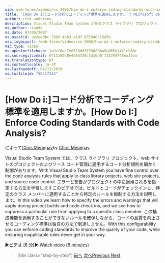 ```yaml
---
uid: web-forms/videos/vs-2005/how-do-i-enforce-coding-standards-with-code-analysis
title: '[How Do i:]コード分析でコーディング標準を適用しますか。 | Microsoft Docs'
author: rick-anderson
description: Visual Studio Team system があるクラス ライブラリ プロジェクト、web サイトのプロジェクトおよびソース コード カバレッジに適用するコード分析規則を細かく制御しています.
ms.author: riande
ms.date: 07/09/2007
ms.assetid: ab2eedbc-79b5-4b63-a1df-935940c1545b
msc.legacyurl: /web-forms/videos/vs-2005/how-do-i-enforce-coding-standards-with-code-analysis
msc.type: video
ms.openlocfilehash: 1a9cf8ac7e8618dd3733080ba6a065e14f1cb68c
ms.sourcegitcommit: 0f1119340e4464720cfd16d0ff15764746ea1fea
ms.translationtype: MT
ms.contentlocale: ja-JP
ms.lasthandoff: 04/17/2019
ms.locfileid: "59417144"
---
```

# <a name="how-do-i-enforce-coding-standards-with-code-analysis"></a><span data-ttu-id="1b4ab-104">[How Do i:]コード分析でコーディング標準を適用しますか。</span><span class="sxs-lookup"><span data-stu-id="1b4ab-104">[How Do I:] Enforce Coding Standards with Code Analysis?</span></span>

<span data-ttu-id="1b4ab-105">によって[Chris Menegay](https://twitter.com/CMenegay)</span><span class="sxs-lookup"><span data-stu-id="1b4ab-105">by [Chris Menegay](https://twitter.com/CMenegay)</span></span>

<span data-ttu-id="1b4ab-106">Visual Studio Team System では、クラス ライブラリ プロジェクト、web サイトのプロジェクトおよびソース コード管理に適用するコード分析規則を細かく制御があります。</span><span class="sxs-lookup"><span data-stu-id="1b4ab-106">With Visual Studio Team System you have fine control over the code analysis rules that apply to class library projects, web site projects, and source code control.</span></span> <span data-ttu-id="1b4ab-107">エラーと警告がプロジェクトの中に適用されるを指定する方法を学習しますこのビデオでは、ビルドとコードがチェックインし、特定のクラス メンバーに適用することから特定のルールを抑制する方法を説明します。</span><span class="sxs-lookup"><span data-stu-id="1b4ab-107">In this video we learn how to specify the errors and warnings that will apply during project builds and code check ins, and we see how to suppress a particular rule from applying to a specific class member.</span></span> <span data-ttu-id="1b4ab-108">この構成機能を適用することができないルールを確保しながら、コードの品質を向上させるコーディング標準は独自の方法で到達しません。</span><span class="sxs-lookup"><span data-stu-id="1b4ab-108">With this configurability you can enforce coding standards to improve the quality of your code, while ensuring inapplicable rules never get in your way.</span></span>

[<span data-ttu-id="1b4ab-109">&#9654;ビデオ (6 分)</span><span class="sxs-lookup"><span data-stu-id="1b4ab-109">&#9654; Watch video (6 minutes)</span></span>](https://channel9.msdn.com/Blogs/ASP-NET-Site-Videos/how-do-i-enforce-coding-standards-with-code-analysis)

> [!div class="step-by-step"]
> <span data-ttu-id="1b4ab-110">[前へ](how-do-i-set-up-distributed-load-testing-for-high-volume-tests.md)
> [次へ](how-do-i-use-generic-tests.md)</span><span class="sxs-lookup"><span data-stu-id="1b4ab-110">[Previous](how-do-i-set-up-distributed-load-testing-for-high-volume-tests.md)
[Next](how-do-i-use-generic-tests.md)</span></span>
